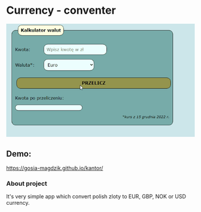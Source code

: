 # Currency - conventer
 
![gif](GIFy/animation.gif)

## Demo: 
https://gosia-magdzik.github.io/kantor/
 
 
### About project
It's very simple app which convert polish zloty to EUR, GBP, NOK or USD currency.